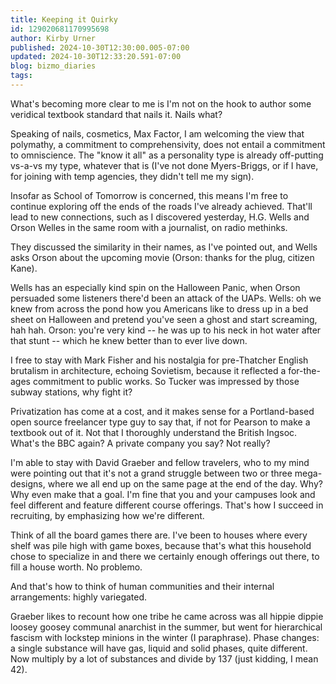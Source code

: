 ```yaml
---
title: Keeping it Quirky
id: 129020681170995698
author: Kirby Urner
published: 2024-10-30T12:30:00.005-07:00
updated: 2024-10-30T12:33:20.591-07:00
blog: bizmo_diaries
tags: 
---
```


[](https://blogger.googleusercontent.com/img/b/R29vZ2xl/AVvXsEie3nDoflWAEL1WbloopcZjnfL9zOLwfUr9OSGsZ_kG2_nMYx0CopXdgw4vAYSYtQnwEpdvJVtXpVpmrR-jlaYTUvSt7_mnsQd6s9S6G3wY8WqbToHVfyN3sKg311fGmke35yzxrFzARXxMyALOw8j0XLAV5j8cEaxiduNNAvfNLhhhzPvxbL_1/s1024/art_deco_1.png)What's becoming more clear to me is I'm not on the hook to author some veridical textbook standard that nails it. Nails what? 

Speaking of nails, cosmetics, Max Factor, I am welcoming the view that polymathy, a commitment to comprehensivity, does not entail a commitment to omniscience. The "know it all" as a personality type is already off-putting vs-a-vs my type, whatever that is (I've not done Myers-Briggs, or if I have, for joining with temp agencies, they didn't tell me my sign).

Insofar as School of Tomorrow is concerned, this means I'm free to continue exploring off the ends of the roads I've already achieved. That'll lead to new connections, such as I discovered yesterday, H.G. Wells and Orson Welles in the same room with a journalist, on radio methinks. 

They discussed the similarity in their names, as I've pointed out, and Wells asks Orson about the upcoming movie (Orson: thanks for the plug, citizen Kane). 

Wells has an especially kind spin on the Halloween Panic, when Orson persuaded some listeners there'd been an attack of the UAPs. Wells: oh we knew from across the pond how you Americans like to dress up in a bed sheet on Halloween and pretend you've seen a ghost and start screaming, hah hah. Orson: you're very kind -- he was up to his neck in hot water after that stunt -- which he knew better than to ever live down.

I free to stay with Mark Fisher and his nostalgia for pre-Thatcher English brutalism in architecture, echoing Sovietism, because it reflected a for-the-ages commitment to public works. So Tucker was impressed by those subway stations, why fight it? 

Privatization has come at a cost, and it makes sense for a Portland-based open source freelancer type guy to say that, if not for Pearson to make a textbook out of it. Not that I thoroughly understand the British Ingsoc. What's the BBC again? A private company you say? Not really?

I'm able to stay with David Graeber and fellow travelers, who to my mind were pointing out that it's not a grand struggle between two or three mega-designs, where we all end up on the same page at the end of the day. Why? Why even make that a goal. I'm fine that you and your campuses look and feel different and feature different course offerings. That's how I succeed in recruiting, by emphasizing how we're different.

Think of all the board games there are. I've been to houses where every shelf was pile high with game boxes, because that's what this household chose to specialize in and there we certainly enough offerings out there, to fill a house worth. No problemo. 

And that's how to think of human communities and their internal arrangements: highly variegated. 

Graeber likes to recount how one tribe he came across was all hippie dippie loosey goosey communal anarchist in the summer, but went for hierarchical fascism with lockstep minions in the winter (I paraphrase). Phase changes: a single substance will have gas, liquid and solid phases, quite different. Now multiply by a lot of substances and divide by 137 (just kidding, I mean 42).